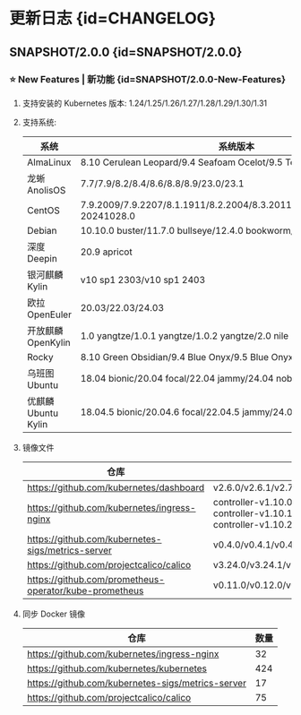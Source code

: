 # 更新日志 {id=CHANGELOG}

## SNAPSHOT/2.0.0 {id=SNAPSHOT/2.0.0}

### ⭐ New Features | 新功能 {id=SNAPSHOT/2.0.0-New-Features}

1. 支持安装的 Kubernetes 版本: 1.24/1.25/1.26/1.27/1.28/1.29/1.30/1.31
2. 支持系统:
    
    | 系统               | 系统版本                                                                        |
    |------------------|-----------------------------------------------------------------------------|
    | AlmaLinux        | 8.10 Cerulean Leopard/9.4 Seafoam Ocelot/9.5 Teal Serval                    |
    | 龙蜥 AnolisOS      | 7.7/7.9/8.2/8.4/8.6/8.8/8.9/23.0/23.1                                       |
    | CentOS           | 7.9.2009/7.9.2207/8.1.1911/8.2.2004/8.3.2011/8.4.2105/8.5.2111/9-20241028.0 |
    | Debian           | 10.10.0 buster/11.7.0 bullseye/12.4.0 bookworm/12.7.0 bookworm              |
    | 深度 Deepin        | 20.9 apricot                                                                |
    | 银河麒麟 Kylin       | v10 sp1 2303/v10 sp1 2403                                                   |
    | 欧拉 OpenEuler     | 20.03/22.03/24.03                                                           |
    | 开放麒麟 OpenKylin   | 1.0 yangtze/1.0.1 yangtze/1.0.2 yangtze/2.0 nile                            |
    | Rocky            | 8.10 Green Obsidian/9.4 Blue Onyx/9.5 Blue Onyx                             |
    | 乌班图 Ubuntu       | 18.04 bionic/20.04 focal/22.04 jammy/24.04 noble                            |
    | 优麒麟 Ubuntu Kylin | 18.04.5 bionic/20.04.6 focal/22.04.5 jammy/24.04.1 noble                    |

3. 镜像文件

    | 仓库                                                     | 版本                                                                                                                                                                                                                                                                                                                                                                                                                                                                                                                                                                                                          |
    |--------------------------------------------------------|-------------------------------------------------------------------------------------------------------------------------------------------------------------------------------------------------------------------------------------------------------------------------------------------------------------------------------------------------------------------------------------------------------------------------------------------------------------------------------------------------------------------------------------------------------------------------------------------------------------|
    | https://github.com/kubernetes/dashboard                | v2.6.0/v2.6.1/v2.7.0                                                                                                                                                                                                                                                                                                                                                                                                                                                                                                                                                                                        |
    | https://github.com/kubernetes/ingress-nginx            | controller-v1.10.0/controller-v1.10.3/controller-v1.11.0/controller-v1.11.3/controller-v1.5.1/controller-v1.6.1/controller-v1.6.4/controller-v1.8.0/controller-v1.8.4/controller-v1.9.1/controller-v1.9.5 controller-v1.10.1/controller-v1.10.4/controller-v1.11.1/controller-v1.3.1/ controller-v1.5.2/controller-v1.6.2/controller-v1.7.0/controller-v1.8.1/controller-v1.8.5/controller-v1.9.3/controller-v1.9.6 controller-v1.10.2/controller-v1.10.5/controller-v1.11.2/controller-v1.4.0/ controller-v1.6.0/controller-v1.6.3/controller-v1.7.1/controller-v1.8.2/controller-v1.9.0/controller-v1.9.4 |
    | https://github.com/kubernetes-sigs/metrics-server      | v0.4.0/v0.4.1/v0.4.2/v0.4.3/v0.4.4/v0.4.5/v0.5.0/v0.5.1/v0.5.2/v0.6.0/v0.6.1/v0.6.2/v0.6.3/v0.6.4/v0.7.0/v0.7.1/v0.7.2                                                                                                                                                                                                                                                                                                                                                                                                                                                                                      |
    | https://github.com/projectcalico/calico                | v3.24.0/v3.24.1/v3.24.2/v3.24.3/v3.24.4/v3.24.5/v3.24.6/v3.25.0/v3.25.1/v3.25.2/v3.26.0/v3.26.1/v3.26.2/v3.26.3/v3.26.4/v3.26.5/v3.27.0/v3.27.1/v3.27.2/v3.27.3/v3.27.4/v3.28.0/v3.28.1/v3.28.2/v3.29.0                                                                                                                                                                                                                                                                                                                                                                                                     |
    | https://github.com/prometheus-operator/kube-prometheus | v0.11.0/v0.12.0/v0.13.0/v0.14.0                                                                                                                                                                                                                                                                                                                                                                                                                                                                                                                                                                             |

4. 同步 Docker 镜像

    | 仓库                                                     | 数量  |
    |--------------------------------------------------------|-----|
    | https://github.com/kubernetes/ingress-nginx            | 32  |
    | https://github.com/kubernetes/kubernetes               | 424 |
    | https://github.com/kubernetes-sigs/metrics-server      | 17  |
    | https://github.com/projectcalico/calico                | 75  |
